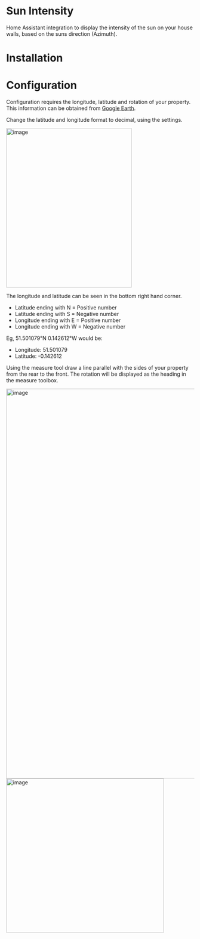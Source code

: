 # Sun Intensity
Home Assistant integration to display the intensity of the sun on your house walls, based on the suns direction (Azimuth).

# Installation



# Configuration

Configuration requires the longitude, latitude and rotation of your property. This information can be obtained from [Google Earth](https://earth.google.com).

Change the latitude and longitude format to decimal, using the settings.  

<img width="336" height="427" alt="image" src="https://github.com/user-attachments/assets/5750ecb5-b3b1-484f-ba22-80c384f3500f" />

The longitude and latitude can be seen in the bottom right hand corner.

* Latitude ending with N = Positive number
* Latitude ending with S = Negative number
* Longitude ending with E = Positive number
* Longitude ending with W = Negative number

Eg, 51.501079°N 0.142612°W would be:
* Longitude: 51.501079
* Latitude: -0.142612



Using the measure tool draw a line parallel with the sides of your property from the rear to the front. The rotation will be displayed as the heading in the measure toolbox.


<img width="1280" height="1044" alt="image" src="https://github.com/user-attachments/assets/3338f357-1322-4a61-984d-6c438c3dc776" />

<img width="422" height="413" alt="image" src="https://github.com/user-attachments/assets/dc4cba10-f798-4010-ac25-058bbbcd73dd" />
